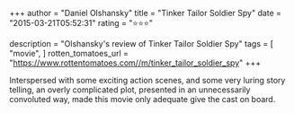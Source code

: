 +++
author = "Daniel Olshansky"
title = "Tinker Tailor Soldier Spy"
date = "2015-03-21T05:52:31"
rating = "⭐⭐⭐"

description = "Olshansky's review of Tinker Tailor Soldier Spy"
tags = [
    "movie",
]
rotten_tomatoes_url = "https://www.rottentomatoes.com//m/tinker_tailor_soldier_spy"
+++

Interspersed with some exciting action scenes, and some very luring story telling, an overly complicated plot, presented in an unnecessarily convoluted way, made this movie only adequate give the cast on board.
